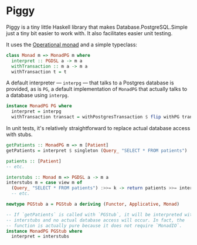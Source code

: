 # Piggy

Piggy is a tiny little Haskell library that makes Database.PostgreSQL.Simple just a tiny bit easier to work with. It also facilitates easier unit testing. 

It uses the [Operational monad](https://hackage.haskell.org/package/operational-0.2.3.5/docs/Control-Monad-Operational.html) and a simple typeclass:

```haskell
class Monad m => MonadPG m where
  interpret :: PGDSL a -> m a
  withTransaction :: m a -> m a
  withTransaction t = t
```

A default interpreter &mdash; `interpg` &mdash; that talks to a Postgres database is provided, as is `PG`, a default implementation of `MonadPG` that actually talks to a database using `interpg`. 

```haskell
instance MonadPG PG where 
  interpret = interpg
  withTransaction transact = withPostgresTransaction $ flip withPG transact 
```

In unit tests, it's relatively straightforward to replace actual database access with stubs.

```haskell
getPatients :: MonadPG m => m [Patient]
getPatients = interpret $ singleton (Query_ "SELECT * FROM patients")

patients :: [Patient]
-- etc.

interstubs :: Monad m => PGDSL a -> m a
interstubs m = case view m of
  (Query_ "SELECT * FROM patients") :>>= k -> return patients >>= interstubs . k
  -- etc.

newtype PGStub a = PGStub a deriving (Functor, Applicative, Monad)

-- If `getPatients` is called with `PGStub`, it will be interpreted with
-- interstubs and no actual database access will occur. In fact, the
-- function is actually pure because it does not require `MonadIO`.
instance MonadPG PGStub where
  interpret = interstubs
```

